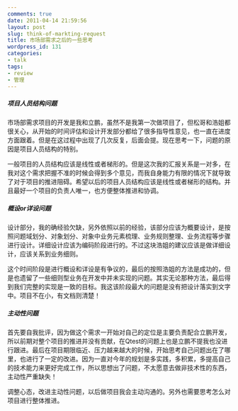 ```yaml
---
comments: true
date: 2011-04-14 21:59:56
layout: post
slug: think-of-markting-request
title: 市场部需求之后的一些思考
wordpress_id: 131
categories:
- talk
tags:
- review
- 管理
---
```





##### 项目人员结构问题




市场部需求项目的开发是我和立鹏，虽然不是我第一次做项目了，但松哥和浩姐都很关心，从开始的时间评估和设计开发部分都给了很多指导性意见，也一直在进度方面跟着。但是在这过程中出现了几次反复，后面会提。现在思考一下，问题的原因是项目人员结构的特别。




一般项目的人员结构应该是线性或者梯形的。但是这次我的汇报关系是一对多，在我对这个需求把握不准的时候会得到多个意见，而我自身能力有限的情况下就导致了对于项目的推进阻碍。希望以后的项目人员结构应该是线性或者梯形的结构。并且最好一个项目的负责人唯一，也方便整体推进和协调。




##### 概设or详设问题




设计部分，我的确经验欠缺，另外依照以前的经验，该部分应该为概要设计，是按照问题域划分、对象划分、对象中业务元素梳理、业务规则整理、业务流程等步骤进行设计。详细设计应该为编码阶段进行的。不过这块浩姐的建议应该是做详细设计，应该关系到业务细则。




这个时间阶段是进行概设和详设是有争议的，最后的按照浩姐的方法是成功的，但是也遗留了一些细则型业务在开发中并未实现的问题。其实无论那种方法，最后得到我们完整的实现是一致的目标。我这该阶段最大的问题是没有把设计落实到文字中。项目不在小，有文档则清楚！




##### 主动性问题




首先要自我批评，因为做这个需求一开始对自己的定位是主要负责配合立鹏开发，所以前期对整个项目的推进并没有贡献，在Qtest的问题上也是立鹏不提我也没进行跟进。最后在项目期限临近、压力越来越大的时候，开始思考自己问题出在了哪里，也进行了一定的改进。因为一直对今年的规划是多实践，多积累，多提高自己的技术能力来更好完成工作，所以思想出了问题，不太愿意去做非技术性的东西，主动性严重缺失！




调整心态，改进主动性问题，以后做项目我会主动沟通的。另外也需要思考怎么对项目进行整体推进。



